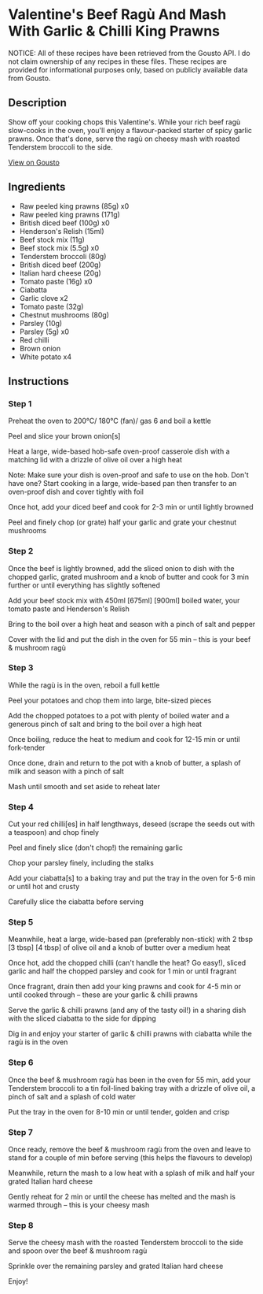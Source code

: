 # Valentine's Beef Ragù And Mash With Garlic & Chilli King Prawns 

NOTICE: All of these recipes have been retrieved from the Gousto API. I do not claim ownership of any recipes in these files. These recipes are provided for informational purposes only, based on publicly available data from Gousto.

## Description

Show off your cooking chops this Valentine's. While your rich beef ragù slow-cooks in the oven, you'll enjoy a flavour-packed starter of spicy garlic prawns. Once that's done, serve the ragù on cheesy mash with roasted Tenderstem broccoli to the side. 

[View on Gousto](https://www.gousto.co.uk/recipes/cookbook/valentines-beef-chuck-ragu-and-mash-with-garlic-chilli-king-prawns)

## Ingredients

- Raw peeled king prawns (85g) x0
- Raw peeled king prawns (171g)
- British diced beef (100g) x0
- Henderson's Relish (15ml)
- Beef stock mix (11g)
- Beef stock mix (5.5g) x0
- Tenderstem broccoli (80g)
- British diced beef (200g)
- Italian hard cheese (20g)
- Tomato paste (16g) x0
- Ciabatta
- Garlic clove x2
- Tomato paste (32g)
- Chestnut mushrooms (80g)
- Parsley (10g)
- Parsley (5g) x0
- Red chilli
- Brown onion
- White potato x4

## Instructions


### Step 1

Preheat the oven to 200°C/ 180°C (fan)/ gas 6 and boil a kettle

Peel and slice your brown onion[s]

Heat a large, wide-based hob-safe oven-proof casserole dish with a matching lid with a drizzle of olive oil over a high heat

Note: Make sure your dish is oven-proof and safe to use on the hob. Don't have one? Start cooking in a large, wide-based pan then transfer to an oven-proof dish and cover tightly with foil

Once hot, add your diced beef and cook for 2-3 min or until lightly browned

Peel and finely chop (or grate) half your garlic and grate your chestnut mushrooms


### Step 2

Once the beef is lightly browned, add the sliced onion to dish with the chopped garlic, grated mushroom and a knob of butter and cook for 3 min further or until everything has slightly softened

Add your beef stock mix with 450ml<span class="text-purple"> [675ml]</span> <span class="text-danger">[900ml]</span> boiled water, your tomato paste and Henderson's Relish

Bring to the boil over a high heat and season with a pinch of salt and pepper

Cover with the lid and put the dish in the oven for 55 min – this is your beef & mushroom ragù


### Step 3

While the ragù is in the oven, reboil a full kettle

Peel your potatoes and chop them into large, bite-sized pieces

Add the chopped potatoes to a pot with plenty of boiled water and a generous pinch of salt and bring to the boil over a high heat

Once boiling, reduce the heat to medium and cook for 12-15 min or until fork-tender

Once done, drain and return to the pot with a knob of butter, a splash of milk and season with a pinch of salt

Mash until smooth and set aside to reheat later


### Step 4

Cut your red chilli[es] in half lengthways, deseed (scrape the seeds out with a teaspoon) and chop finely

Peel and finely slice (don't chop!) the remaining garlic

Chop your parsley finely, including the stalks

Add your ciabatta[s] to a baking tray and put the tray in the oven for 5-6 min or until hot and crusty

Carefully slice the ciabatta before serving


### Step 5

Meanwhile, heat a large, wide-based pan (preferably non-stick) with 2 tbsp <span class="text-purple">[3 tbsp] </span><span class="text-danger">[4 tbsp]</span> of olive oil and a knob of butter over a medium heat

Once hot, add the chopped chilli (can't handle the heat? Go easy!), sliced garlic and half the chopped parsley and cook for 1 min or until fragrant

Once fragrant, drain then add your king prawns and cook for 4-5 min or until cooked through – these are your garlic & chilli prawns

Serve the garlic & chilli prawns (and any of the tasty oil!) in a sharing dish with the sliced ciabatta to the side for dipping

Dig in and enjoy your starter of garlic & chilli prawns with ciabatta while the ragù is in the oven


### Step 6

Once the beef & mushroom ragù has been in the oven for 55 min, add your Tenderstem broccoli to a tin foil-lined baking tray with a drizzle of olive oil, a pinch of salt and a splash of cold water

Put the tray in the oven for 8-10 min or until tender, golden and crisp


### Step 7

Once ready, remove the beef & mushroom ragù from the oven and leave to stand for a couple of min before serving (this helps the flavours to develop)

Meanwhile, return the mash to a low heat with a splash of milk and half your grated Italian hard cheese

Gently reheat for 2 min or until the cheese has melted and the mash is warmed through – this is your cheesy mash

### Step 8

Serve the cheesy mash with the roasted Tenderstem broccoli to the side and spoon over the beef & mushroom ragù

Sprinkle over the remaining parsley and grated Italian hard cheese

Enjoy!

